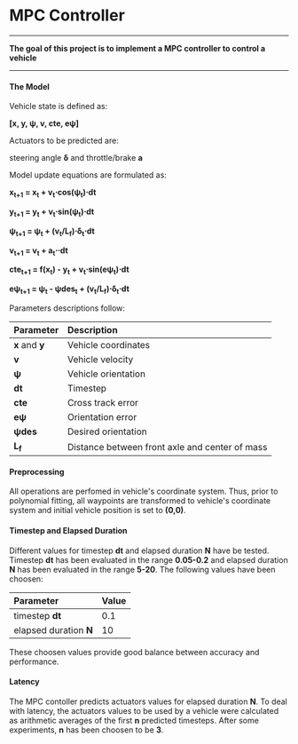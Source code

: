 # **MPC Controller**

---

**The goal of this project is to implement a MPC controller to control a vehicle**

---

#### The Model

Vehicle state is defined as:

**[x, y, &psi;, v, cte, e&psi;]**

Actuators to be predicted are:

steering angle **&delta;** and throttle/brake **a**

Model update equations are formulated as:

**x<sub>t+1</sub> = x<sub>t</sub> + v<sub>t</sub>&sdot;cos(&psi;<sub>t</sub>)&sdot;dt**

**y<sub>t+1</sub> = y<sub>t</sub> + v<sub>t</sub>&sdot;sin(&psi;<sub>t</sub>)&sdot;dt**

**&psi;<sub>t+1</sub> = &psi;<sub>t</sub> + (v<sub>t</sub>/L<sub>f</sub>)&sdot;&delta;<sub>t</sub>&sdot;dt**

**v<sub>t+1</sub> = v<sub>t</sub> + a<sub>t</sub>&sdot;&sdot;dt**

**cte<sub>t+1</sub> = f(x<sub>t</sub>) - y<sub>t</sub> + v<sub>t</sub>&sdot;sin(e&psi;<sub>t</sub>)&sdot;dt**

**e&psi;<sub>t+1</sub> = &psi;<sub>t</sub> - &psi;des<sub>t</sub> + (v<sub>t</sub>/L<sub>f</sub>)&sdot;&delta;<sub>t</sub>&sdot;dt**

Parameters descriptions follow:

| Parameter             |     Description	    | 
|:----------------------|:--------------| 
| **x** and **y**   		 |  Vehicle coordinates 				| 
| **v** | Vehicle velocity    				| 
| **&psi;** | Vehicle orientation 				| 
| **dt** | Timestep     				| 
| **cte** | Cross track error    				| 
| **e&psi;** | Orientation error    				| 
| **&psi;des** | Desired orientation    				| 
| **L<sub>f</sub>** | Distance between front axle and center of mass |

#### Preprocessing

All operations are perfomed in vehicle's coordinate system. Thus, prior to polynomial fitting, all waypoints are transformed to vehicle's coordinate system and initial vehicle position is set to **(0,0)**.

#### Timestep and Elapsed Duration

Different values for timestep **dt** and elapsed duration **N** have be tested. Timestep **dt** has been evaluated in the range **0.05-0.2** and elapsed duration **N** has been evaluated in the range **5-20**. The following values have been choosen:

| Parameter             |     Value	    | 
|:----------------------|:--------------| 
| timestep **dt**   		 | 0.1   				| 
| elapsed duration **N** | 10    				| 

These choosen values provide good balance between accuracy and performance.

#### Latency

The MPC contoller predicts actuators values for elapsed duration **N**. To deal with latency, the actuators values to be used by a vehicle were calculated as arithmetic averages of the first **n** predicted timesteps. After some experiments, **n** has been choosen to be **3**.
